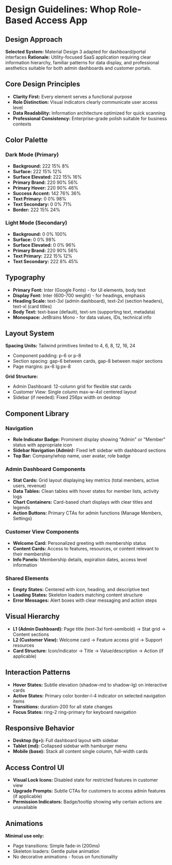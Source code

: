 # Design Guidelines: Whop Role-Based Access App

## Design Approach
**Selected System:** Material Design 3 adapted for dashboard/portal interfaces
**Rationale:** Utility-focused SaaS application requiring clear information hierarchy, familiar patterns for data display, and professional aesthetics suitable for both admin dashboards and customer portals.

## Core Design Principles
- **Clarity First:** Every element serves a functional purpose
- **Role Distinction:** Visual indicators clearly communicate user access level
- **Data Readability:** Information architecture optimized for quick scanning
- **Professional Consistency:** Enterprise-grade polish suitable for business contexts

## Color Palette

### Dark Mode (Primary)
- **Background:** 222 15% 8%
- **Surface:** 222 15% 12%
- **Surface Elevated:** 222 15% 16%
- **Primary Brand:** 220 90% 56%
- **Primary Hover:** 220 90% 46%
- **Success Accent:** 142 76% 36%
- **Text Primary:** 0 0% 98%
- **Text Secondary:** 0 0% 71%
- **Border:** 222 15% 24%

### Light Mode (Secondary)
- **Background:** 0 0% 100%
- **Surface:** 0 0% 98%
- **Surface Elevated:** 0 0% 96%
- **Primary Brand:** 220 90% 56%
- **Text Primary:** 222 15% 12%
- **Text Secondary:** 222 8% 45%

## Typography
- **Primary Font:** Inter (Google Fonts) - for UI elements, body text
- **Display Font:** Inter (600-700 weight) - for headings, emphasis
- **Heading Scale:** text-3xl (admin dashboard), text-2xl (section headers), text-xl (card titles)
- **Body Text:** text-base (default), text-sm (supporting text, metadata)
- **Monospace:** JetBrains Mono - for data values, IDs, technical info

## Layout System
**Spacing Units:** Tailwind primitives limited to 4, 6, 8, 12, 16, 24
- Component padding: p-6 or p-8
- Section spacing: gap-6 between cards, gap-8 between major sections
- Page margins: px-6 lg:px-8

**Grid Structure:**
- Admin Dashboard: 12-column grid for flexible stat cards
- Customer View: Single column max-w-4xl centered layout
- Sidebar (if needed): Fixed 256px width on desktop

## Component Library

### Navigation
- **Role Indicator Badge:** Prominent display showing "Admin" or "Member" status with appropriate icon
- **Sidebar Navigation (Admin):** Fixed left sidebar with dashboard sections
- **Top Bar:** Company/whop name, user avatar, role badge

### Admin Dashboard Components
- **Stat Cards:** Grid layout displaying key metrics (total members, active users, revenue)
- **Data Tables:** Clean tables with hover states for member lists, activity logs
- **Chart Containers:** Card-based chart displays with clear titles and legends
- **Action Buttons:** Primary CTAs for admin functions (Manage Members, Settings)

### Customer View Components
- **Welcome Card:** Personalized greeting with membership status
- **Content Cards:** Access to features, resources, or content relevant to their membership
- **Info Panels:** Membership details, expiration dates, access level information

### Shared Elements
- **Empty States:** Centered with icon, heading, and descriptive text
- **Loading States:** Skeleton loaders matching content structure
- **Error Messages:** Alert boxes with clear messaging and action steps

## Visual Hierarchy
- **L1 (Admin Dashboard):** Page title (text-3xl font-semibold) → Stat grid → Content sections
- **L2 (Customer View):** Welcome card → Feature access grid → Support resources
- **Card Structure:** Icon/indicator → Title → Value/description → Action (if applicable)

## Interaction Patterns
- **Hover States:** Subtle elevation (shadow-md to shadow-lg) on interactive cards
- **Active States:** Primary color border-l-4 indicator on selected navigation items
- **Transitions:** duration-200 for all state changes
- **Focus States:** ring-2 ring-primary for keyboard navigation

## Responsive Behavior
- **Desktop (lg+):** Full dashboard layout with sidebar
- **Tablet (md):** Collapsed sidebar with hamburger menu
- **Mobile (base):** Stack all content single column, full-width cards

## Access Control UI
- **Visual Lock Icons:** Disabled state for restricted features in customer view
- **Upgrade Prompts:** Subtle CTAs for customers to access admin features (if applicable)
- **Permission Indicators:** Badge/tooltip showing why certain actions are unavailable

## Animations
**Minimal use only:**
- Page transitions: Simple fade-in (200ms)
- Skeleton loaders: Gentle pulse animation
- No decorative animations - focus on functionality